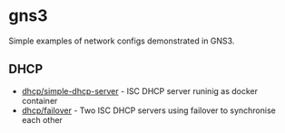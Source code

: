 # gns3
Simple examples of network configs demonstrated in GNS3.

## DHCP

- [dhcp/simple-dhcp-server](dhcp/simple-dhcp-server "dhcp/simple-dhcp-server") - ISC DHCP server runinig as docker container
- [dhcp/failover](dhcp/failover "dhcp/failover") - Two ISC DHCP servers using failover to synchronise each other
